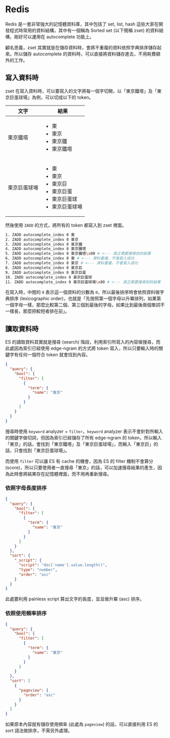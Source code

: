 # Redis

Redis 是一套非常強大的記憶體資料庫，其中包括了 set, list, hash 這些大家在開發程式時常用的資料結構，其中有一個稱為 Sorted set (以下簡稱 zset) 的資料結構，剛好可以運用在 autocomplete 功能上。

顧名思義，zset 其實就是在儲存資料時，會將不重複的資料依照字典排序儲存起來。所以儲存 autocomplete 的資料時，可以直接將資料儲存進去，不用耗費額外的工作。 

## 寫入資料時

zset 在寫入資料時，可以要寫入的文字將每一個字切開，以「東京鐵塔」及「東京巨蛋球場」為例，可以切成以下的 token。

| 文字 | 結果 |
| ---- | ---------- |
| 東京鐵塔 | <ul><li>東</li><li>東京</li><li>東京鐵</li><li>東京鐵塔</li></ul> |
| 東京巨蛋球場 | <ul><li>東</li><li>東京</li><li>東京巨</li><li>東京巨蛋</li><li>東京巨蛋球</li><li>東京巨蛋球場</li></ul> |

然後使用 `ZADD` 的方式，將所有的 token 都寫入到 zset 裡面。

```sh
1. ZADD autocomplete_index 0 東
2. ZADD autocomplete_index 0 東京
3. ZADD autocomplete_index 0 東京鐵
4. ZADD autocomplete_index 0 東京鐵塔
5. ZADD autocomplete_index 0 東京鐵塔\x00 # <--- 真正需要搜尋到的結果
6. ZADD autocomplete_index 0 東 # <--- 資料重複，不會寫入成功
7. ZADD autocomplete_index 0 東京 # <--- 資料重複，不會寫入成功
8. ZADD autocomplete_index 0 東京巨
9. ZADD autocomplete_index 0 東京巨蛋
10. ZADD autocomplete_index 0 東京巨蛋球
11. ZADD autocomplete_index 0 東京巨蛋球場\x00 # <--- 真正需要搜尋到的結果
```

在寫入時，中間的 `0` 表示這一個資料的分數為 `0`，所以最後排序時會依照資料做字典排序 (lexicographic order)，也就是「先按照第一個字母以升冪排列，如果第一個字母一樣，那麼比較第二個、第三個到最後的字母。如果比到最後兩個單詞不一樣長，那麼把較短者排在前」。

## 讀取資料時

ES 的讀取資料其實就是搜尋 (search) 階段，利用索引所寫入的內容做搜尋，而此處因為索引已經使用 edge-ngram 的方式將 token 寫入，所以只要輸入時的關鍵字有任何一個符合 token 就會找到內容。

```json
{
  "query": {
    "bool": {
      "filter": [
        {
          "term": {
            "name": "東京"
          }
        }
      ]
    }
  }
}
```

搜尋時使用 `keyword` analyzer + `filter`，`keyword` analyzer 表示不會針對所輸入的關鍵字做切詞，但因為索引已經儲存了所有 edge-ngram 的 token，所以輸入「東京」的話，會找到「東京鐵塔」及「東京巨蛋球場」，而輸入「東京巨」的話，只會找到「東京巨蛋球場」。

而使用 `filter` 可以讓 ES 有 cache 的機會，因為 ES 的 filter 機制不會算分 (score)，所以只要使用者一直搜尋「東京」的話，可以加速搜尋結果的產生，因為此時會將結果存在記憶體裡面，而不用再重新搜尋。

### 依照字母長度排序

```json
{
  "query": {
    "bool": {
      "filter": [
        {
          "term": {
            "name": "東京"
          }
        }
      ]
    }
  },
  "sort": {
    "_script": {
      "script": "doc['name'].value.length()",
      "type": "number",
      "order": "asc"
    }
  }
}
```

此處要利用 painless script 算出文字的長度，並且做升冪 (asc) 排序。

### 依照使用頻率排序

```json
{
  "query": {
    "bool": {
      "filter": [
        {
          "term": {
            "name": "東京"
          }
        }
      ]
    }
  },
  "sort": [
    {
      "pageview": {
        "order": "asc"
      }
    }
  ]
}
```

如果原本內容就有儲存使用頻率 (此處為 `pageview`) 的話，可以直接利用 ES 的 sort 語法做排序，不需另外處理。